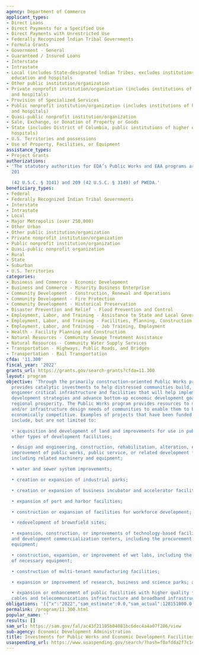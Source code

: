 ```yaml
---
agency: Department of Commerce
applicant_types:
- Direct Loans
- Direct Payments for a Specified Use
- Direct Payments with Unrestricted Use
- Federally Recognized lndian Tribal Governments
- Formula Grants
- Government - General
- Guaranteed / Insured Loans
- Interstate
- Intrastate
- Local (includes State-designated lndian Tribes, excludes institutions of higher
  education and hospitals
- Other public institution/organization
- Private nonprofit institution/organization (includes institutions of higher education
  and hospitals)
- Provision of Specialized Services
- Public nonprofit institution/organization (includes institutions of higher education
  and hospitals)
- Quasi-public nonprofit institution/organization
- Sale, Exchange, or Donation of Property or Goods
- State (includes District of Columbia, public institutions of higher education and
  hospitals)
- U.S. Territories and possessions
- Use of Property, Facilities, or Equipment
assistance_types:
- Project Grants
authorizations:
- 'The statutory authorities for EDA’s Public Works and EAA programs are Sections
  201

  (42 U.S.C. § 3141) and 209 (42 U.S.C. § 3149) of PWEDA.'
beneficiary_types:
- Federal
- Federally Recognized Indian Tribal Governments
- Interstate
- Intrastate
- Local
- Major Metropolis (over 250,000)
- Other Urban
- Other public institution/organization
- Private nonprofit institution/organization
- Public nonprofit institution/organization
- Quasi-public nonprofit organization
- Rural
- State
- Suburban
- U.S. Territories
categories:
- Business and Commerce - Economic Development
- Business and Commerce - Minority Business Enterprise
- Community Development - Construction, Renewal and Operations
- Community Development - Fire Protection
- Community Development - Historical Preservation
- Disaster Prevention and Relief - Flood Prevention and Control
- Employment, Labor, and Training - Assistance to State and Local Governments
- Employment, Labor, and Training - Facilities, Planning, Construction, and Equipment
- Employment, Labor, and Training - Job Training, Employment
- Health - Facility Planning and Construction
- Natural Resources - Community Sewage Treatment Assistance
- Natural Resources - Community Water Supply Services
- Transportation - Highways, Public Roads, and Bridges
- Transportation - Rail Transportation
cfda: '11.300'
fiscal_year: '2022'
grants_url: https://grants.gov/search-grants?cfda=11.300
layout: program
objective: 'Through the primarily construction-oriented Public Works program, EDA
  provides catalytic investments to help distressed communities build, design, or
  engineer critical infrastructure and facilities that will help implement regional
  development strategies and advance bottom-up economic development goals to promote
  regional prosperity. The Public Works program provides resources to meet the construction
  and/or infrastructure design needs of communities to enable them to become more
  economically competitive. Examples of projects that have been funded previously
  include, but are not limited to:

  • acquisition and development of land and improvements for use in public works or
  other types of development facilities;

  • design and engineering, construction, rehabilitation, alteration, expansion, or
  improvement of public works, public service, or related development facilities,
  including related machinery and equipment;

  • water and sewer system improvements;

  • creation or expansion of industrial parks;

  • creation or expansion of business incubator and accelerator facilities;

  • expansion of port and harbor facilities;

  • construction or expansion of facilities for workforce development;

  • redevelopment of brownfield sites;

  • expansion, construction, or improvements of technology-based facilities and research
  and development commercialization centers, including the procurement of necessary
  equipment;

  • construction, expansion, or improvement of wet labs, including the procurement
  of necessary equipment;

  • construction of multi-tenant manufacturing facilities;

  • expansion or improvement of research, business and science parks; and

  • expansion or enhancement of public facilities with higher quality fiber optic
  cables and telecommunications infrastructure and broadband infrastructure deployment.'
obligations: '[{"x":"2022","sam_estimate":0.0,"sam_actual":128151000.0,"usa_spending_actual":131854427.0},{"x":"2023","sam_estimate":134000000.0,"sam_actual":0.0,"usa_spending_actual":102520096.44},{"x":"2024","sam_estimate":102000000.0,"sam_actual":0.0,"usa_spending_actual":0.0}]'
permalink: /program/11.300.html
popular_name: ''
results: []
sam_url: https://sam.gov/fal/ac43f21105b04081bc6dec4a4a07f286/view
sub-agency: Economic Development Administration
title: Investments for Public Works and Economic Development Facilities
usaspending_url: https://www.usaspending.gov/search/?hash=f0afdda2f7c14b11380e8873e8ed6d16
---
```

